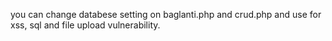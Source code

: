 you can change databese setting on baglanti.php and crud.php and use for xss, sql and file upload vulnerability.
